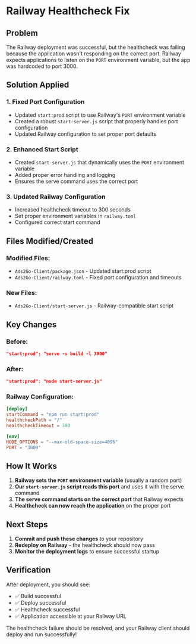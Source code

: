 # Railway Healthcheck Fix

## Problem
The Railway deployment was successful, but the healthcheck was failing because the application wasn't responding on the correct port. Railway expects applications to listen on the `PORT` environment variable, but the app was hardcoded to port 3000.

## Solution Applied

### 1. Fixed Port Configuration
- Updated `start:prod` script to use Railway's `PORT` environment variable
- Created a robust `start-server.js` script that properly handles port configuration
- Updated Railway configuration to set proper port defaults

### 2. Enhanced Start Script
- Created `start-server.js` that dynamically uses the `PORT` environment variable
- Added proper error handling and logging
- Ensures the serve command uses the correct port

### 3. Updated Railway Configuration
- Increased healthcheck timeout to 300 seconds
- Set proper environment variables in `railway.toml`
- Configured correct start command

## Files Modified/Created

### Modified Files:
- `Ads2Go-Client/package.json` - Updated start:prod script
- `Ads2Go-Client/railway.toml` - Fixed port configuration and timeouts

### New Files:
- `Ads2Go-Client/start-server.js` - Railway-compatible start script

## Key Changes

### Before:
```json
"start:prod": "serve -s build -l 3000"
```

### After:
```json
"start:prod": "node start-server.js"
```

### Railway Configuration:
```toml
[deploy]
startCommand = "npm run start:prod"
healthcheckPath = "/"
healthcheckTimeout = 300

[env]
NODE_OPTIONS = "--max-old-space-size=4096"
PORT = "3000"
```

## How It Works

1. **Railway sets the `PORT` environment variable** (usually a random port)
2. **Our `start-server.js` script reads this port** and uses it with the serve command
3. **The serve command starts on the correct port** that Railway expects
4. **Healthcheck can now reach the application** on the proper port

## Next Steps

1. **Commit and push these changes** to your repository
2. **Redeploy on Railway** - the healthcheck should now pass
3. **Monitor the deployment logs** to ensure successful startup

## Verification

After deployment, you should see:
- ✅ Build successful
- ✅ Deploy successful  
- ✅ Healthcheck successful
- ✅ Application accessible at your Railway URL

The healthcheck failure should be resolved, and your Railway client should deploy and run successfully!
